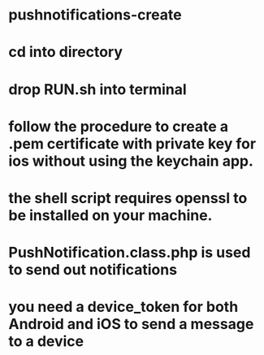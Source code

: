 # pushnotifications-create

# cd into directory
# drop RUN.sh into terminal
# follow the procedure to create a .pem certificate with private key for ios without using the keychain app.
# the shell script requires openssl to be installed on your machine.

# PushNotification.class.php is used to send out notifications
# you need a device_token for both Android and iOS to send a message to a device
